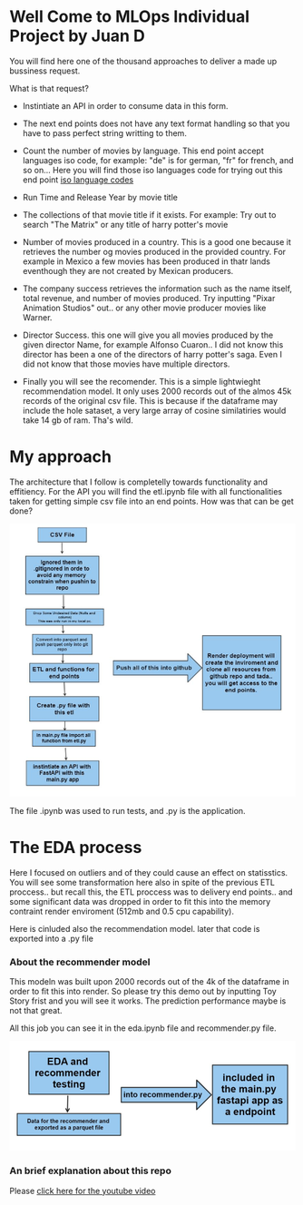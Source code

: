 # Well Come to MLOps Individual Project by Juan D

You will find here one of the thousand approaches to deliver a made up bussiness request.

What is that request? 

* Instintiate an API in order to consume data in this form.

* The next end points does not have any text format handling so that you have to pass perfect string writting to them.

* Count the number of movies by language. This end point accept languages iso code, for example: "de" is for german, "fr" for french, and so on...
Here you will find those iso languages code for trying out this end point [iso language codes](https://en.wikipedia.org/wiki/ISO_639-1_codes)

* Run Time and Release Year by movie title

* The collections of that movie title if it exists. For example: Try out to search "The Matrix" or any title of harry potter's movie

* Number of movies produced in a country. This is a good one because it retrieves the number og movies produced in the provided country. For example in Mexico a few movies has been produced in thatr lands eventhough they are not created by Mexican producers.

* The company success retrieves the information such as the name itself, total revenue, and number of movies produced. Try  inputting "Pixar Animation Studios" out.. or any other movie producer movies like Warner.

* Director Success. this one will give you all movies produced by the given director Name, for example Alfonso Cuaron.. I did not know this director has been a one of the directors of harry potter's saga. Even I did not know that those movies have multiple directors.

 * Finally you will see the recomender. This is a simple lightwieght recommendation model. It only uses 2000 records out of the almos 45k records of the original csv file. This is because if the dataframe may include the hole sataset, a very large array of cosine similatiries would take 14 gb of ram. Tha's wild. 


# My approach

The architecture that I follow is completelly towards functionality and effitiency. For the API you will find the etl.ipynb file with all functionalities taken for getting simple csv file into an end points. How was that can be get done?

![ETl flow for end points at Render](images/etl_flow.JPG)

The file .ipynb was used to run tests, and .py is the application. 

# The EDA process

Here I focused on outliers and of they could cause an effect on statisstics. You will see some transformation here also in spite of the previous ETL proccess.. but recall this, the ETL proccess was to delivery end points.. and some significant data was dropped in order to fit this into the memory contraint render enviroment (512mb and 0.5 cpu capability). 

Here is cinluded also the recommendation model. later that code is exported into a .py file

### About the recommender model

This modeln was built upon 2000 records out of the 4k of the dataframe in order to fit this into render. So please try this demo out by inputting Toy Story frist and you will see it works. The prediction performance maybe is not that great.


All this job you can see it in the eda.ipynb file and recommender.py file.

![EDA worf flow for recomender](images/eda_worf_flow.JPG)


### An brief explanation about this repo

Please [click here for the youtube video](https://www.youtube.com/watch?v=ncztSfACVHM)